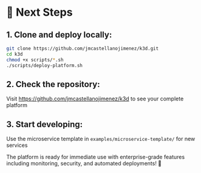 # 🚀 Next Steps

## 1. Clone and deploy locally:
```bash
git clone https://github.com/jmcastellanojimenez/k3d.git
cd k3d
chmod +x scripts/*.sh
./scripts/deploy-platform.sh
```

## 2. Check the repository: 
Visit https://github.com/jmcastellanojimenez/k3d to see your complete platform

## 3. Start developing: 
Use the microservice template in `examples/microservice-template/` for new services

The platform is ready for immediate use with enterprise-grade features including monitoring, security, and automated deployments! 🌱